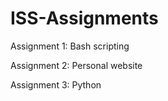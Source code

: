 # ISS-Assignments

Assignment 1: Bash scripting

Assignment 2: Personal website

Assignment 3: Python
